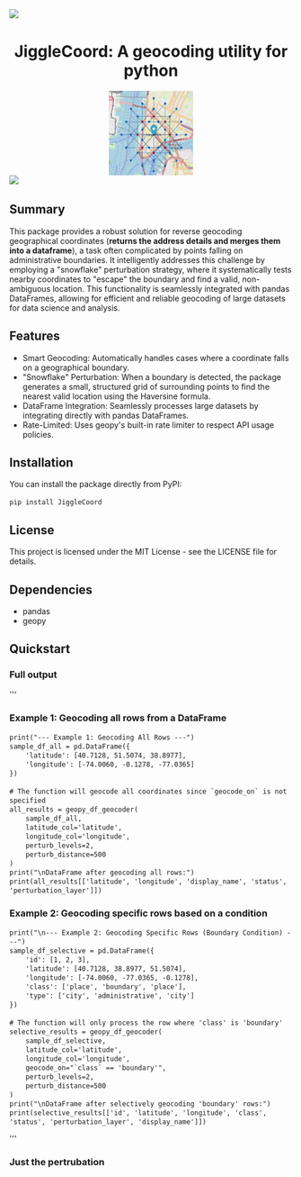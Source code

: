 <img src="https://user-images.githubusercontent.com/73097560/115834477-dbab4500-a447-11eb-908a-139a6edaec5c.gif">
<div align="center">
  
# JiggleCoord: A geocoding utility for python

<img align="center" alt="GIF" src="https://github.com/ssopic/JiggleCoord/blob/main/main.jpg" width="150px" height="150" />
  
</div><img src="https://user-images.githubusercontent.com/73097560/115834477-dbab4500-a447-11eb-908a-139a6edaec5c.gif">

## Summary

This package provides a robust solution for reverse geocoding geographical coordinates (**returns the address details and merges them into a dataframe**), a task often complicated by points falling on administrative boundaries. It intelligently addresses this challenge by employing a "snowflake" perturbation strategy, where it systematically tests nearby coordinates to "escape" the boundary and find a valid, non-ambiguous location. This functionality is seamlessly integrated with pandas DataFrames, allowing for efficient and reliable geocoding of large datasets for data science and analysis.


## Features
- Smart Geocoding: Automatically handles cases where a coordinate falls on a geographical boundary.
- "Snowflake" Perturbation: When a boundary is detected, the package generates a small, structured grid of surrounding points to find the nearest valid location using the Haversine formula.
- DataFrame Integration: Seamlessly processes large datasets by integrating directly with pandas DataFrames.
- Rate-Limited: Uses geopy's built-in rate limiter to respect API usage policies.

## Installation
You can install the package directly from PyPI:

``` pip install JiggleCoord ```

## License
This project is licensed under the MIT License - see the LICENSE file for details.
## Dependencies
- pandas
- geopy

## Quickstart

### Full output 

'''     
### Example 1: Geocoding all rows from a DataFrame
    print("--- Example 1: Geocoding All Rows ---")
    sample_df_all = pd.DataFrame({
        'latitude': [40.7128, 51.5074, 38.8977],
        'longitude': [-74.0060, -0.1278, -77.0365]
    })

    # The function will geocode all coordinates since `geocode_on` is not specified
    all_results = geopy_df_geocoder(
        sample_df_all,
        latitude_col='latitude',
        longitude_col='longitude',
        perturb_levels=2,
        perturb_distance=500
    )
    print("\nDataFrame after geocoding all rows:")
    print(all_results[['latitude', 'longitude', 'display_name', 'status', 'perturbation_layer']])


### Example 2: Geocoding specific rows based on a condition
    print("\n--- Example 2: Geocoding Specific Rows (Boundary Condition) ---")
    sample_df_selective = pd.DataFrame({
        'id': [1, 2, 3],
        'latitude': [40.7128, 38.8977, 51.5074],
        'longitude': [-74.0060, -77.0365, -0.1278],
        'class': ['place', 'boundary', 'place'],
        'type': ['city', 'administrative', 'city']
    })

    # The function will only process the row where 'class' is 'boundary'
    selective_results = geopy_df_geocoder(
        sample_df_selective,
        latitude_col='latitude',
        longitude_col='longitude',
        geocode_on="`class` == 'boundary'",
        perturb_levels=2,
        perturb_distance=500
    )
    print("\nDataFrame after selectively geocoding 'boundary' rows:")
    print(selective_results[['id', 'latitude', 'longitude', 'class', 'status', 'perturbation_layer', 'display_name']]) 
  '''

### Just the pertrubation



